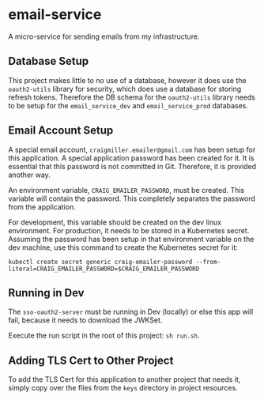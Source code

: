 # email-service

A micro-service for sending emails from my infrastructure.

## Database Setup

This project makes little to no use of a database, however it does use the `oauth2-utils` library for security, which does use a database for storing refresh tokens. Therefore the DB schema for the `oauth2-utils` library needs to be setup for the `email_service_dev` and `email_service_prod` databases.

## Email Account Setup

A special email account, `craigmiller.emailer@gmail.com` has been setup for this application. A special application password has been created for it. It is essential that this password is not committed in Git. Therefore, it is provided another way.

An environment variable, `CRAIG_EMAILER_PASSWORD`, must be created. This variable will contain the password. This completely separates the password from the application.

For development, this variable should be created on the dev linux environment. For production, it needs to be stored in a Kubernetes secret. Assuming the password has been setup in that environment variable on the dev machine, use this command to create the Kubernetes secret for it:

```
kubectl create secret generic craig-emailer-password --from-literal=CRAIG_EMAILER_PASSWORD=$CRAIG_EMAILER_PASSWORD
```

## Running in Dev

The `sso-oauth2-server` must be running in Dev (locally) or else this app will fail, because it needs to download the JWKSet.

Execute the run script in the root of this project: `sh run.sh`.

## Adding TLS Cert to Other Project

To add the TLS Cert for this application to another project that needs it, simply copy over the files from the `keys` directory in project resources.